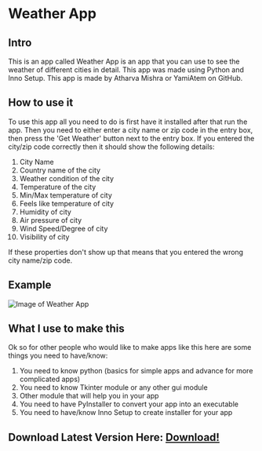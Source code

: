 # Weather App

## Intro

This is an app called Weather App is an app that you can use to see the weather of different cities in detail. This app was made using Python and Inno Setup. This app is made by Atharva Mishra or YamiAtem on GitHub.

## How to use it

To use this app all you need to do is first have it installed after that run the app. Then you need to either enter a city name or zip code in the entry box, then press the 'Get Weather' button next to the entry box. If you entered the city/zip code correctly then it should show the following details: 

1. City Name
2. Country name of the city
3. Weather condition of the city
4. Temperature of the city
5. Min/Max temperature of city
6. Feels like temperature of city
7. Humidity of city
8. Air pressure of city
9. Wind Speed/Degree of city
10. Visibility of city

If these properties don't show up that means that you entered the wrong city name/zip code.

## Example

![Image of Weather App](https://github.com/YamiAtem/WeatherApp/blob/master/image-20210430211249947.png)

## What I use to make this

Ok so for other people who would like to make apps like this here are some things you need to have/know:

1. You need to know python (basics for simple apps and advance for more complicated apps)
2. You need to know Tkinter module or any other gui module
3. Other module that will help you in your app
4. You need to have PyInstaller to convert your app into an executable
5. You need to have/know Inno Setup to create installer for your app

## Download Latest Version Here: [Download!](https://github.com/YamiAtem/WeatherApp/releases)

